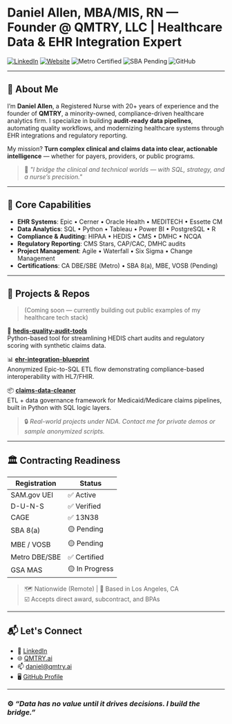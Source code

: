 # Daniel Allen, MBA/MIS, RN — Founder @ QMTRY, LLC | Healthcare Data & EHR Integration Expert

[![LinkedIn](https://img.shields.io/badge/LinkedIn-Connect-blue?logo=linkedin)](https://www.linkedin.com/in/daniel-allen-mba/)
[![Website](https://img.shields.io/badge/QMTRY.ai-Visit-brightgreen)](https://qmtry.ai)
![Metro Certified](https://img.shields.io/badge/Metro_Certified-Minority_Owned-blueviolet)
![SBA Pending](https://img.shields.io/badge/SBA_8(a)%20+%20MBE-Pending-orange)
![GitHub](https://img.shields.io/badge/GitHub-daniel--QMTRY-black?logo=github)

---

## 👋 About Me

I’m **Daniel Allen**, a Registered Nurse with 20+ years of experience and the founder of **QMTRY**, a minority-owned, compliance-driven healthcare analytics firm. I specialize in building **audit-ready data pipelines**, automating quality workflows, and modernizing healthcare systems through EHR integrations and regulatory reporting.

My mission? **Turn complex clinical and claims data into clear, actionable intelligence** — whether for payers, providers, or public programs.

> 🧠 *"I bridge the clinical and technical worlds — with SQL, strategy, and a nurse’s precision."*

---

## 🧩 Core Capabilities

- **EHR Systems**: Epic • Cerner • Oracle Health • MEDITECH • Essette CM
- **Data Analytics**: SQL • Python • Tableau • Power BI • PostgreSQL • R
- **Compliance & Auditing**: HIPAA • HEDIS • CMS • DMHC • NCQA
- **Regulatory Reporting**: CMS Stars, CAP/CAC, DMHC audits
- **Project Management**: Agile • Waterfall • Six Sigma • Change Management
- **Certifications**: CA DBE/SBE (Metro) • SBA 8(a), MBE, VOSB (Pending)

---

## 🧠 Projects & Repos

> (Coming soon — currently building out public examples of my healthcare tech stack)

🧪 **[hedis-quality-audit-tools](https://github.com/daniel-QMTRY/hedis-quality-audit-tools)**  
Python-based tool for streamlining HEDIS chart audits and regulatory scoring with synthetic claims data.

📊 **[ehr-integration-blueprint](https://github.com/daniel-QMTRY/ehr-integration-blueprint)**  
Anonymized Epic-to-SQL ETL flow demonstrating compliance-based interoperability with HL7/FHIR.

📦 **[claims-data-cleaner](https://github.com/daniel-QMTRY/claims-data-cleaner)**  
ETL + data governance framework for Medicaid/Medicare claims pipelines, built in Python with SQL logic layers.

> 🔒 *Real-world projects under NDA. Contact me for private demos or sample anonymized scripts.*

---

## 🏛️ Contracting Readiness

| Registration            | Status        |
|------------------------|---------------|
| SAM.gov UEI            | ✅ Active     |
| D-U-N-S                | ✅ Verified   |
| CAGE                   | ✅ 13N38      |
| SBA 8(a)               | 🟡 Pending    |
| MBE / VOSB             | 🟡 Pending    |
| Metro DBE/SBE          | ✅ Certified  |
| GSA MAS                | 🟡 In Progress|

> 🗺️ Nationwide (Remote) | 📍 Based in Los Angeles, CA  
> ☑️ Accepts direct award, subcontract, and BPAs

---

## 📬 Let's Connect

- 💼 [LinkedIn](https://www.linkedin.com/in/daniel-allen-mba/)
- 🌐 [QMTRY.ai](https://qmtry.ai)
- 📫 [daniel@qmtry.ai](mailto:daniel@qmtry.ai)
- 🖥️ [GitHub Profile](https://github.com/daniel-QMTRY)

---

### ⚙️ *“Data has no value until it drives decisions. I build the bridge.”*
